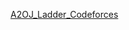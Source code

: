 <a href="https://earthshakira.github.io/a2oj-clientside/server/Ladder11.html">A2OJ_Ladder_Codeforces</a>
